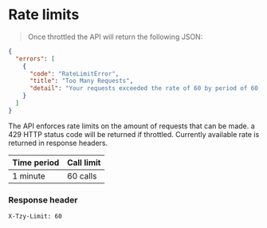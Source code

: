 # Rate limits

> Once throttled the API will return the following JSON:

```json
{
  "errors": [
    {
      "code": "RateLimitError",
      "title": "Too Many Requests",
      "detail": "Your requests exceeded the rate of 60 by period of 60 seconds."
    }
  ]
}
```

The API enforces rate limits on the amount of requests that can be made. a 429 HTTP status code will be returned if throttled. Currently available rate is returned in response headers.

Time period | Call limit |
----------- | ---------- |
1 minute | 60 calls

### Response header

`X-Tzy-Limit: 60`

